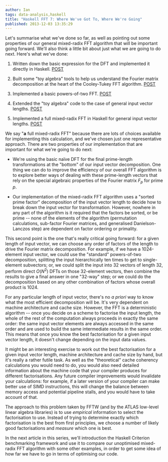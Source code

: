 ```yaml
---
author: Ian
tags: data-analysis,haskell
title: "Haskell FFT 7: Where We've Got To, Where We're Going"
published: 2013-12-03 13:35:29
---
```


Let's summarise what we've done so far, as well as pointing out some
properties of our general mixed-radix FFT algorithm that will be
important going forward.  We'll also think a little bit about just
what we are going to do next.  Here's what we've done:

1. Written down the basic expression for the DFT and implemented it
   directly in Haskell.
   [POST](/blog/posts/2013/11/13/data-analysis-fft-1.html)

2. Built some "toy algebra" tools to help us understand the Fourier
   matrix decomposition at the heart of the Cooley-Tukey FFT
   algorithm.  [POST](/blog/posts/2013/11/15/data-analysis-fft-2.html)

3. Implemented a basic powers-of-two FFT.
   [POST](/blog/posts/2013/11/18/data-analysis-fft-3.html)

4. Extended the "toy algebra" code to the case of general input vector
   lengths.  [POST](/blog/posts/2013/11/23/data-analysis-fft-5.html)

5. Implemented a full mixed-radix FFT in Haskell for general input
   vector lengths.
   [POST](/blog/posts/2013/11/27/data-analysis-fft-6.html)


We say "**a** full mixed-radix FFT" because there are lots of choices
available for implementing this calculation, and we've chosen just one
representative approach.  There are two properties of our
implementation that are important for what we're going to do next:

 * We're using the basic naïve DFT for the final prime-length
   transformations at the "bottom" of our input vector decomposition.
   One thing we can do to improve the efficiency of our overall FFT
   algorithm is to explore better ways of dealing with these
   prime-length vectors that rely on the special algebraic properties
   of the Fourier matrix $F_p$ for prime $p$.

 * Our implementation of the mixed-radix FFT algorithm uses a "sorted
   prime factor" decomposition of the input vector length to decide
   how to break down the input vector for transformation.  However,
   nowhere in any part of the algorithm is it required that the
   factors be sorted, or be prime -- none of the elements of the
   algorithm (permutation calculations, sub-factor Fourier matrices,
   and generalised Danielson-Lanczos step) are dependent on factor
   ordering or primality.

This second point is the one that's really critical going forward: for
a given length of input vector, we can choose any order of factors of
the length to drive the Fourier matrix decomposition.  For example, if
we have a 1024-element input vector, we could use the "standard"
powers-of-two decomposition, splitting the input hierarchically ten
times to get to single-element subvectors; or, we could split the
input into 32 vectors of length 32, perform direct $O(N^2)$ DFTs on
those 32-element vectors, then combine the results to give a final
answer in one "32-way" step; or we could do the decomposition based on
any other combination of factors whose overall product is 1024.

For any particular length of input vector, there's no *a priori* way
to know what the most efficient decomposition will be.  It's very
dependent on machine architecture and cache size.  However, the FFT is
a deterministic algorithm -- once you decide on a scheme to factorise
the input length, the whole of the rest of the computation always
proceeds in exactly the same order: the same input vector elements are
always accessed in the same order and are used to build the same
intermediate results in the same order.  This means that once you know
the best factorisation for a given input vector length, it doesn't
change depending on the input data values.

It might be an interesting exercise to work out the best factorisation
for a given input vector length, machine architecture and cache size
by hand, but it's really a rather futile task.  As well as the
"theoretical" cache coherency calculations you would need to do, you
would also need detailed information about the machine code that your
compiler produces for different factorisations.  Any future compiler
improvements would invalidate your calculations: for example, if a
later version of your compiler can make better use of SIMD
instructions, this will change the balance between memory access and
potential pipeline stalls, and you would have to take account of that.

The approach to this problem taken by FFTW (and by the ATLAS low-level
linear algebra libraries) is to use *empirical* information to select
the factorisation to use.  Instead of trying to determine exactly
which factorisation is the best from first principles, we choose a
number of likely good factorisations and *measure* which one is best.

In the next article in this series, we'll introduction the Haskell
Criterion benchmarking framework and use it to compare our unoptimised
mixed-radix FFT algorithm with some other examples, in order to get
some idea of how far we have to go in terms of optimising our code.
